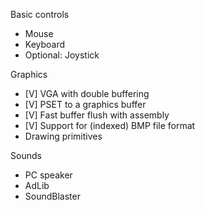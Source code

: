 Basic controls
- Mouse
- Keyboard
- Optional: Joystick

Graphics
- [V] VGA with double buffering
- [V] PSET to a graphics buffer
- [V] Fast buffer flush with assembly
- [V] Support for (indexed) BMP file format
- Drawing primitives

Sounds
- PC speaker
- AdLib
- SoundBlaster
